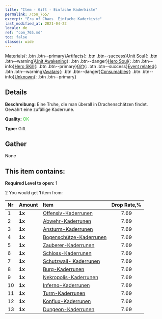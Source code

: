 ```yaml
---
title: "Item - Gift - Einfache Kaderkiste"
permalink: /con_765/
excerpt: "Era of Chaos  Einfache Kaderkiste"
last_modified_at: 2021-04-22
locale: de
ref: "con_765.md"
toc: false
classes: wide
---
```

 [Materials](/ItemsDE/){: .btn .btn--primary}[Artifacts](/ItemsDE/Artifacts/){: .btn .btn--success}[Unit Soul](/ItemsDE/UnitSoul/){: .btn .btn--warning}[Unit Awakening](/ItemsDE/UnitAwakening/){: .btn .btn--danger}[Hero Soul](/ItemsDE/HeroSoul/){: .btn .btn--info}[Hero SKill](/ItemsDE/HeroSkill/){: .btn .btn--primary}[Gift](/ItemsDE/Gift/){: .btn .btn--success}[Event related](/ItemsDE/Events/){: .btn .btn--warning}[Avatars](/ItemsDE/Avatars/){: .btn .btn--danger}[Consumables](/ItemsDE/Consumables/){: .btn .btn--info}[Unknown](/ItemsDE/Unknown/){: .btn .btn--primary}

## Details
 **Beschreibung:** Eine Truhe, die man überall in Drachenschätzen findet. Gewährt eine zufällige Kaderrune.

 **Quality:** <span style="color: #32CD32">OK</span>

 **Type:** Gift

## Gather

  None

## This item contains:

 **Required Level to open:** 1

 2 You would get **1** item  from:

  | Nr | Amount |     Item    | Drop Rate,% |
  |:---|:-------|:------------|:---------:|
  | 1 |  **1x** | [Offensiv-Kaderrunen](/de/Items/con_734/) | 7.69 | 
  | 2 |  **1x** | [Abwehr-Kaderrunen](/de/Items/con_739/) | 7.69 | 
  | 3 |  **1x** | [Ansturm-Kaderrunen](/de/Items/con_741/) | 7.69 | 
  | 4 |  **1x** | [Bogenschütze-Kaderrunen](/de/Items/con_742/) | 7.69 | 
  | 5 |  **1x** | [Zauberer-Kaderrunen](/de/Items/con_746/) | 7.69 | 
  | 6 |  **1x** | [Schloss-Kaderrunen](/de/Items/con_752/) | 7.69 | 
  | 7 |  **1x** | [Schutzwall- Kaderrunen](/de/Items/con_753/) | 7.69 | 
  | 8 |  **1x** | [Burg-Kaderrunen](/de/Items/con_754/) | 7.69 | 
  | 9 |  **1x** | [Nekropolis-Kaderrunen](/de/Items/con_755/) | 7.69 | 
  | 10 |  **1x** | [Inferno-Kaderrunen](/de/Items/con_777/) | 7.69 | 
  | 11 |  **1x** | [Turm-Kaderrunen](/de/Items/con_785/) | 7.69 | 
  | 12 |  **1x** | [Konflux-Kaderrunen](/de/Items/con_791/) | 7.69 | 
  | 13 |  **1x** | [Dungeon-Kaderrunen](/de/Items/con_792/) | 7.69 | 
